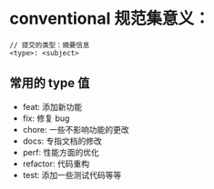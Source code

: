 # conventional 规范集意义：

```
// 提交的类型：摘要信息
<type>: <subject>
```

## 常用的 type 值

- feat: 添加新功能
- fix: 修复 bug
- chore: 一些不影响功能的更改
- docs: 专指文档的修改
- perf: 性能方面的优化
- refactor: 代码重构
- test: 添加一些测试代码等等
